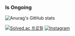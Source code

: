 ### Is Ongoing
![Anurag's GitHub stats](https://github-readme-stats.vercel.app/api?username=j2ong&show_icons=true&theme=radical)

[![Solved.ac
프로필](http://mazassumnida.wtf/api/mini/generate_badge?boj=wjd6254)](https://solved.ac/wjd6254) [![Instagram](https://img.shields.io/badge/Instagram-E4405F?style=flat&logo=Instagram&logoColor=white&color=blueviolet)](https://www.instagram.com/_wjdgus/)
<!--






Here are some ideas to get you started:

- 🔭 I’m currently working on ...
- 🌱 I’m currently learning ...
- 👯 I’m looking to collaborate on ...
- 🤔 I’m looking for help with ...
- 💬 Ask me about ...
- 📫 How to reach me: ...
- 😄 Pronouns: ...
- ⚡ Fun fact: ...
-->
